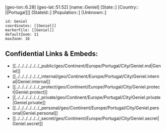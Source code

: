 ﻿---
location: [51.52,6.28]
mapzoom: [7,12] 
mapmarker: city 
type: City
tags:
- geo/City


SpocWebEntityId: 30411
isDeleted: false
confidential: public

---
[geo-lon::6.28]
[geo-lat::51.52]
[name::Geniel]
[State::]
[Country::[[Portugal]]]
[StateId::]
[Population::]
[Unknown::]


```leaflet
id: Geniel
coordinates: [[Geniel]]
markerFile: [[Geniel]]
defaultZoom: 11 
maxZoom: 18
```


## Confidential Links & Embeds: 
- [[../../../../../../_public/geo/Continent/Europe/Portugal/City/Geniel.md|Geniel]] 
- [[../../../../../../_internal/geo/Continent/Europe/Portugal/City/Geniel.internal|Geniel.internal]] 
- [[../../../../../../_protect/geo/Continent/Europe/Portugal/City/Geniel.protect|Geniel.protect]] 
- [[../../../../../../_private/geo/Continent/Europe/Portugal/City/Geniel.private|Geniel.private]] 
- [[../../../../../../_personal/geo/Continent/Europe/Portugal/City/Geniel.personal|Geniel.personal]] 
- [[../../../../../../_secret/geo/Continent/Europe/Portugal/City/Geniel.secret|Geniel.secret]] 
